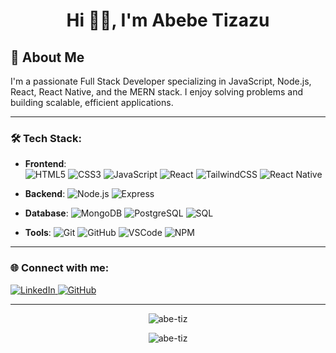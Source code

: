 <h1 align="center">Hi 🙋‍♂️, I'm Abebe Tizazu</h1>

<h2 align="left">💫 About Me</h2>

<p align="left">
I'm a passionate Full Stack Developer specializing in JavaScript, Node.js, React, React Native, and the MERN stack. I enjoy solving problems and building scalable, efficient applications.
</p>

---

### 🛠️ Tech Stack:

- **Frontend**:   
  ![HTML5](https://img.shields.io/badge/-HTML5-E34F26?logo=html5&logoColor=white&style=for-the-badge)
  ![CSS3](https://img.shields.io/badge/-CSS3-1572B6?logo=css3&logoColor=white&style=for-the-badge)
  ![JavaScript](https://img.shields.io/badge/-JavaScript-F7DF1E?logo=javascript&logoColor=black&style=for-the-badge)
  ![React](https://img.shields.io/badge/-React-61DAFB?logo=react&logoColor=white&style=for-the-badge)
  ![TailwindCSS](https://img.shields.io/badge/-TailwindCSS-06B6D4?logo=tailwindcss&logoColor=white&style=for-the-badge)
  ![React Native](https://img.shields.io/badge/-React_Native-61DAFB?logo=react&logoColor=white&style=for-the-badge)

- **Backend**: 
  ![Node.js](https://img.shields.io/badge/-Node.js-339933?logo=node.js&logoColor=white&style=for-the-badge)
  ![Express](https://img.shields.io/badge/-Express-000000?logo=express&logoColor=white&style=for-the-badge)

- **Database**: 
  ![MongoDB](https://img.shields.io/badge/-MongoDB-47A248?logo=mongodb&logoColor=white&style=for-the-badge)
  ![PostgreSQL](https://img.shields.io/badge/-PostgreSQL-4169E1?logo=postgresql&logoColor=white&style=for-the-badge)
  ![SQL](https://img.shields.io/badge/-SQL-4479A1?logo=sql&logoColor=white&style=for-the-badge)

- **Tools**: 
  ![Git](https://img.shields.io/badge/-Git-F05032?logo=git&logoColor=white&style=for-the-badge)
  ![GitHub](https://img.shields.io/badge/-GitHub-181717?logo=github&logoColor=white&style=for-the-badge)
  ![VSCode](https://img.shields.io/badge/-VSCode-007ACC?logo=visual-studio-code&logoColor=white&style=for-the-badge)
  ![NPM](https://img.shields.io/badge/-npm-CB3837?logo=npm&logoColor=white&style=for-the-badge)

---

### 🌐 Connect with me:
<p align="left">
  <a href="linkedin.com/in/abe-ti/" target="blank">
    <img src="https://img.shields.io/badge/LinkedIn-0077B5?style=for-the-badge&logo=linkedin&logoColor=white" alt="LinkedIn"/>
  </a>
  <a href="[https://github.com/Abe-tiz](https://github.com/Abe-tiz/)" target="blank">
    <img src="https://img.shields.io/badge/GitHub-181717?style=for-the-badge&logo=github&logoColor=white" alt="GitHub"/>
  </a>
</p>

---

<p align="center">
  <img src="https://github-readme-stats.vercel.app/api/top-langs?username=abe-tiz&show_icons=true&locale=en&layout=compact" alt="abe-tiz" />
</p>

<p align="center">
  <img src="https://github-readme-streak-stats.herokuapp.com/?user=abe-tiz&" alt="abe-tiz" />
</p>
